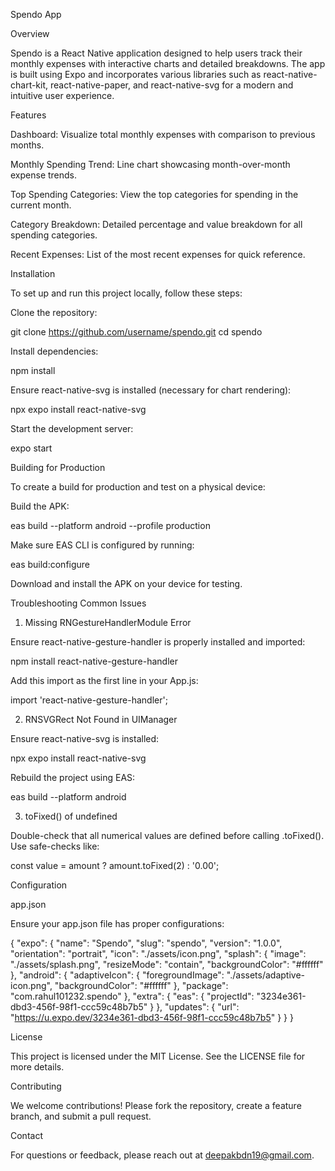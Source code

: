 Spendo App

Overview

Spendo is a React Native application designed to help users track their monthly expenses with interactive charts and detailed breakdowns. The app is built using Expo and incorporates various libraries such as react-native-chart-kit, react-native-paper, and react-native-svg for a modern and intuitive user experience.

Features

Dashboard: Visualize total monthly expenses with comparison to previous months.

Monthly Spending Trend: Line chart showcasing month-over-month expense trends.

Top Spending Categories: View the top categories for spending in the current month.

Category Breakdown: Detailed percentage and value breakdown for all spending categories.

Recent Expenses: List of the most recent expenses for quick reference.

Installation

To set up and run this project locally, follow these steps:

Clone the repository:

git clone https://github.com/username/spendo.git
cd spendo

Install dependencies:

npm install

Ensure react-native-svg is installed (necessary for chart rendering):

npx expo install react-native-svg

Start the development server:

expo start

Building for Production

To create a build for production and test on a physical device:

Build the APK:

eas build --platform android --profile production

Make sure EAS CLI is configured by running:

eas build:configure

Download and install the APK on your device for testing.

Troubleshooting Common Issues

1. Missing RNGestureHandlerModule Error

Ensure react-native-gesture-handler is properly installed and imported:

npm install react-native-gesture-handler

Add this import as the first line in your App.js:

import 'react-native-gesture-handler';

2. RNSVGRect Not Found in UIManager

Ensure react-native-svg is installed:

npx expo install react-native-svg

Rebuild the project using EAS:

eas build --platform android

3. toFixed() of undefined

Double-check that all numerical values are defined before calling .toFixed(). Use safe-checks like:

const value = amount ? amount.toFixed(2) : '0.00';

Configuration

app.json

Ensure your app.json file has proper configurations:

{
"expo": {
"name": "Spendo",
"slug": "spendo",
"version": "1.0.0",
"orientation": "portrait",
"icon": "./assets/icon.png",
"splash": {
"image": "./assets/splash.png",
"resizeMode": "contain",
"backgroundColor": "#ffffff"
},
"android": {
"adaptiveIcon": {
"foregroundImage": "./assets/adaptive-icon.png",
"backgroundColor": "#ffffff"
},
"package": "com.rahul101232.spendo"
},
"extra": {
"eas": {
"projectId": "3234e361-dbd3-456f-98f1-ccc59c48b7b5"
}
},
"updates": {
"url": "https://u.expo.dev/3234e361-dbd3-456f-98f1-ccc59c48b7b5"
}
}
}

License

This project is licensed under the MIT License. See the LICENSE file for more details.

Contributing

We welcome contributions! Please fork the repository, create a feature branch, and submit a pull request.

Contact

For questions or feedback, please reach out at deepakbdn19@gmail.com.

